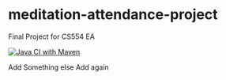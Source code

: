 # meditation-attendance-project

Final Project for CS554 EA

[![Java CI with Maven](https://github.com/CS544-EA-TEAM-8/meditation-attendance-project/actions/workflows/maven.yml/badge.svg?branch=main)](https://github.com/CS544-EA-TEAM-8/meditation-attendance-project/actions/workflows/maven.yml)

Add Something else
Add again
